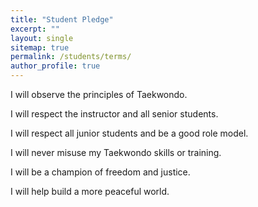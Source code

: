 ```yaml
---
title: "Student Pledge"
excerpt: ""
layout: single
sitemap: true
permalink: /students/terms/
author_profile: true
---
```

I will observe the principles of Taekwondo. 


I will respect the instructor and all senior students. 


I will respect all junior students and be a good role model. 


I will never misuse my Taekwondo skills or training. 


I will be a champion of freedom and justice. 


I will help build a more peaceful world.


